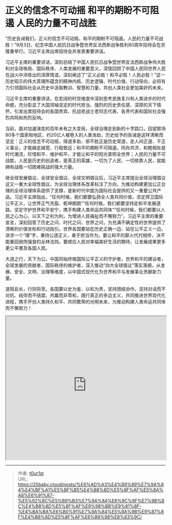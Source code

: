 # 正义的信念不可动摇 和平的期盼不可阻遏 人民的力量不可战胜


“历史告诫我们，正义的信念不可动摇，和平的期盼不可阻遏，人民的力量不可战胜！”9月3日，纪念中国人民抗日战争暨世界反法西斯战争胜利80周年招待会在京隆重举行。习近平主席出席招待会并发表重要讲话。

习近平主席的重要讲话，深刻总结了中国人民抗日战争暨世界反法西斯战争伟大胜利对全球格局、国际秩序、人类发展的重要意义，深情回顾了中国人民同世界人民在战火中淬炼出的深厚情谊，深刻阐述了“正义必胜！和平必胜！人民必胜！”这一历史昭示的伟大真理所蕴含的精神内核、历史逻辑、时代价值、行动导向，必将有力引领国际社会从历史中汲取教训、智慧和力量，共创人类社会更加美好的未来。

习近平主席的重要讲话，在宏阔的时空维度中深刻思考民族复兴和人类进步的时代命题，充分彰显了大国领袖坚定的时代担当、强烈的历史责任感、深厚的天下情怀，引发出席招待会的各国贵宾、抗战老战士老同志代表、各界代表和国际社会强烈共鸣和热烈反响。

当前，面对加速演变的百年未有之大变局，全球治理走到新的十字路口，回望那场80多个国家和地区、约20亿人被卷入的人类浩劫，历史给予的告诫是这样清晰而坚定：正义的信念不可动摇，得道多助、邪不胜正是历史常道，走人间正道、干正义事业，才能越走越宽、行稳致远；和平的期盼不可阻遏，同舟共济、和睦相处是时代潮流，珍惜和平、维护和平，才能让和平的阳光普照全世界；人民的力量不可战胜，人民是历史的创造者，是真正的英雄，一切为了人民、一切依靠人民，就能拥有战胜一切困难挑战的强大力量。

继全球发展倡议、全球安全倡议、全球文明倡议后，习近平主席提出全球治理倡议这又一重大全球性倡议，为全球治理体系改革标注了方向，为推动构建更加公正合理的全球治理体系提供了支撑，是新时代中国为国际社会提供的又一重要公共产品。习近平主席指出，“任何时候，我们都要弘扬全人类共同价值，坚定捍卫国际公平正义，让世界正气充盈、乾坤朗朗”“任何时候，我们都要坚持走和平发展道路，坚定守护世界和平安宁，携手构建人类命运共同体”“任何时候，我们都要以人民之心为心、以天下之利为利，为增进人民福祉而不懈努力”。习近平主席的重要宣言，深刻回答了历史之问、时代之问、世界之问，为充满不确定性的世界提供了清晰的价值坐标和行动指引。世界各国要站在历史正确一边、站在公平正义一边，讲求一个“理”字，秉持公道正义，勇于担当作为。要让和平的薪火代代相传，决不能重回弱肉强食的丛林法则。要顺应人民对幸福美好生活的期待，让发展成果更多更公平惠及各国人民。

大道之行，天下为公。中国将始终做国际公平正义的守护者，世界和平的建设者，全球发展的贡献者，国际秩序的维护者，深入推动“四大全球倡议”落实落细，从发展、安全、文明、治理等维度，以中国式现代化为世界和平与发展事业贡献新力量。

道阻且长，行则将至。各国要以史为鉴、以和为贵，坚持团结协作，坚持对话而不对抗、结伴而不结盟、共赢而非零和，践行真正的多边主义，共同推进世界现代化进程，携手开创人类持久和平、共同繁荣的光明未来，为推动构建人类命运共同体而不懈努力！

<iframe
    width="100%"
    height="450"
    src="https://content-static.cctvnews.cctv.com/snow-book/index.html?item_id=11650299251427617103"
></iframe>

---

> 作者: [t0ur1st](https://github.com/tyd2000)  
> URL: https://25baby.cloud/posts/%E6%AD%A3%E4%B9%89%E7%9A%84%E4%BF%A1%E5%BF%B5%E4%B8%8D%E5%8F%AF%E5%8A%A8%E6%91%87-%E5%92%8C%E5%B9%B3%E7%9A%84%E6%9C%9F%E7%9B%BC%E4%B8%8D%E5%8F%AF%E9%98%BB%E9%81%8F-%E4%BA%BA%E6%B0%91%E7%9A%84%E5%8A%9B%E9%87%8F%E4%B8%8D%E5%8F%AF%E6%88%98%E8%83%9C/  


